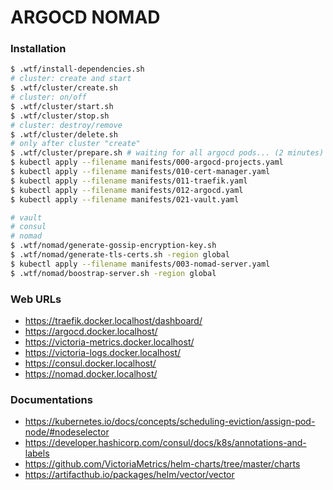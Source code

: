 # ARGOCD NOMAD

### Installation

```sh
$ .wtf/install-dependencies.sh
# cluster: create and start
$ .wtf/cluster/create.sh
# cluster: on/off
$ .wtf/cluster/start.sh
$ .wtf/cluster/stop.sh
# cluster: destroy/remove
$ .wtf/cluster/delete.sh
# only after cluster "create"
$ .wtf/cluster/prepare.sh # waiting for all argocd pods... (2 minutes)
$ kubectl apply --filename manifests/000-argocd-projects.yaml
$ kubectl apply --filename manifests/010-cert-manager.yaml
$ kubectl apply --filename manifests/011-traefik.yaml
$ kubectl apply --filename manifests/012-argocd.yaml
$ kubectl apply --filename manifests/021-vault.yaml

# vault
# consul
# nomad
$ .wtf/nomad/generate-gossip-encryption-key.sh
$ .wtf/nomad/generate-tls-certs.sh -region global
$ kubectl apply --filename manifests/003-nomad-server.yaml
$ .wtf/nomad/boostrap-server.sh -region global
```
### Web URLs

* https://traefik.docker.localhost/dashboard/
* https://argocd.docker.localhost/
* https://victoria-metrics.docker.localhost/
* https://victoria-logs.docker.localhost/
* https://consul.docker.localhost/
* https://nomad.docker.localhost/


### Documentations

* https://kubernetes.io/docs/concepts/scheduling-eviction/assign-pod-node/#nodeselector
* https://developer.hashicorp.com/consul/docs/k8s/annotations-and-labels
* https://github.com/VictoriaMetrics/helm-charts/tree/master/charts
* https://artifacthub.io/packages/helm/vector/vector